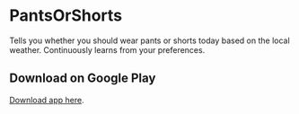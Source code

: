 # PantsOrShorts
Tells you whether you should wear pants or shorts today based on the local weather. Continuously learns from your preferences.

## Download on Google Play
[Download app here](https://www.google.com/url?q=https://play.google.com/store/apps/details?id%3Dcom.cobresun.brun.pantsorshorts%26hl%3Den&sa=D&source=hangouts&ust=1534533207151000&usg=AFQjCNHb_o1nbltB5LcUo-0HMprYiz_VbA). 
